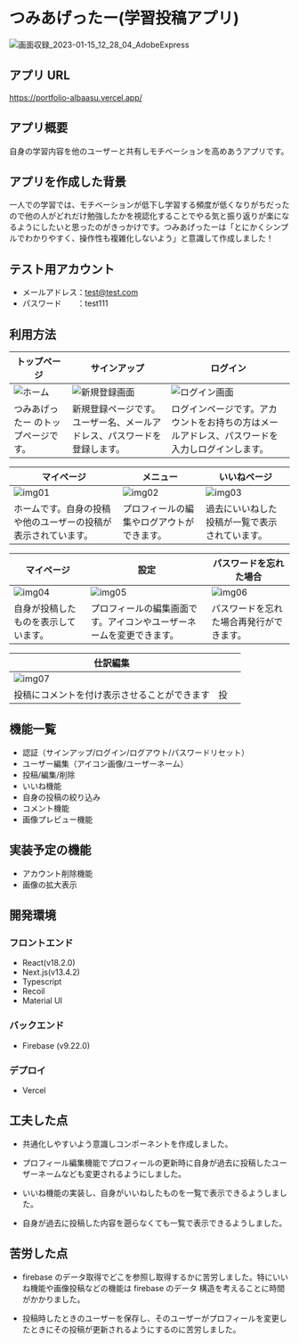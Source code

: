 # つみあげったー(学習投稿アプリ)

![画面収録_2023-01-15_12_28_04_AdobeExpress](<https://user-images.githubusercontent.com/123563616/246645013-85ff7176-dbf8-4572-8672-bbdbd4a53fed.png>)

## アプリ URL

https://portfolio-albaasu.vercel.app/

## アプリ概要

自身の学習内容を他のユーザーと共有しモチベーションを高めあうアプリです。

## アプリを作成した背景

一人での学習では、モチベーションが低下し学習する頻度が低くなりがちだったので他の人がどれだけ勉強したかを視認化することでやる気と振り返りが楽になるようにしたいと思ったのがきっかけです。つみあげったーは「とにかくシンプルでわかりやすく、操作性も複雑化しないよう」と意識して作成しました！

## テスト用アカウント

- メールアドレス：test@test.com
- パスワード　　：test111

## 利用方法

| トップページ                                                                                                                                     | サインアップ                                                                                                                                     | ログイン                                                                                                                                         |
| ------------------------------------------------------------------------------------------------------------------------------------------------ | ------------------------------------------------------------------------------------------------------------------------------------------------ | ------------------------------------------------------------------------------------------------------------------------------------------------ |
| ![ホーム](<https://user-images.githubusercontent.com/123563616/246645013-85ff7176-dbf8-4572-8672-bbdbd4a53fed.png>) | ![新規登録画面](https://user-images.githubusercontent.com/123563616/246645353-7c9cf036-7122-4e5c-b279-6795cea2f8a7.png) | ![ログイン画面](https://user-images.githubusercontent.com/123563616/246645363-020b0fa4-6a60-47da-82fd-590dde275bd0.png) |
| つみあげったー のトップページです。                                                                                                                     | 新規登録ページです。ユーザー名、メールアドレス、パスワードを登録します。                                                           | ログインページです。アカウントをお持ちの方はメールアドレス、パスワードを入力しログインします。                                                   |

| マイページ                                                                                                      | メニュー                                                                                                        | いいねページ                                                                                                          |
| --------------------------------------------------------------------------------------------------------------- | --------------------------------------------------------------------------------------------------------------- | --------------------------------------------------------------------------------------------------------------- |
| ![img01](https://user-images.githubusercontent.com/123563616/246646001-9443d765-ddf0-4884-ae87-73a51ecd0018.png) | ![img02](https://user-images.githubusercontent.com/123563616/246645926-37ac954f-ff43-44d6-96a7-9b0febc31fbc.png) | ![img03](https://user-images.githubusercontent.com/123563616/246645838-d77f9a48-714e-473a-9546-455f8e8cb701.png) |
| ホームです。自身の投稿や他のユーザーの投稿が表示されています。                                    | プロフィールの編集やログアウトができます。                                                                                            | 過去にいいねした投稿が一覧で表示されています。                                                                      |

| マイページ                                                                                                        | 設定                                                                                                        | パスワードを忘れた場合                                                                                                        |
| --------------------------------------------------------------------------------------------------------------- | --------------------------------------------------------------------------------------------------------------- | --------------------------------------------------------------------------------------------------------------- |
| ![img04](https://user-images.githubusercontent.com/123563616/246645891-0bf9a911-87c0-44db-b4fa-4fe1ee80beed.png) | ![img05](https://user-images.githubusercontent.com/123563616/246645906-7ac01980-6f52-430c-afe3-3c72dea115f3.png) | ![img06](https://user-images.githubusercontent.com/123563616/246648714-1e107b0b-4f5a-430c-a4cb-db74d8d1eb30.png) |
| 自身が投稿したものを表示しています。                                                                                      | プロフィールの編集画面です。アイコンやユーザーネームを変更できます。                                     | パスワードを忘れた場合再発行ができます。                                                                                    |

| 仕訳編集                                                                                                        |                                                                                                       |     |
| --------------------------------------------------------------------------------------------------------------- | --------------------------------------------------------------------------------------------------------------- | --- |
| ![img07](https://media.giphy.com/media/EGvOmJ9KBwTLxnUH7n/giphy.gif) |       |
| 投稿にコメントを付け表示させることができます                                                                                      | 投                                                                  |     |

## 機能一覧

- 認証（サインアップ/ログイン/ログアウト/パスワードリセット）
- ユーザー編集（アイコン画像/ユーザーネーム）
- 投稿/編集/削除
- いいね機能
- 自身の投稿の絞り込み
- コメント機能
- 画像プレビュー機能

## 実装予定の機能

- アカウント削除機能
- 画像の拡大表示

## 開発環境

### フロントエンド

- React(v18.2.0)
- Next.js(v13.4.2)
- Typescript
- Recoil
- Material UI

### バックエンド

- Firebase (v9.22.0)

### デプロイ

- Vercel

## 工夫した点

- 共通化しやすいよう意識しコンポーネントを作成しました。

- プロフィール編集機能でプロフィールの更新時に自身が過去に投稿したユーザーネームなども変更されるようにしました。

- いいね機能の実装し、自身がいいねしたものを一覧で表示できるようしました。

- 自身が過去に投稿した内容を遡らなくても一覧で表示できるようしました。

## 苦労した点

- firebase のデータ取得でどこを参照し取得するかに苦労しました。特にいいね機能や画像投稿などの機能は firebase のデータ
  構造を考えることに時間がかかりました。

- 投稿時したときのユーザーを保存し、そのユーザーがプロフィールを変更したときにその投稿が更新されるようにするのに苦労しました。
